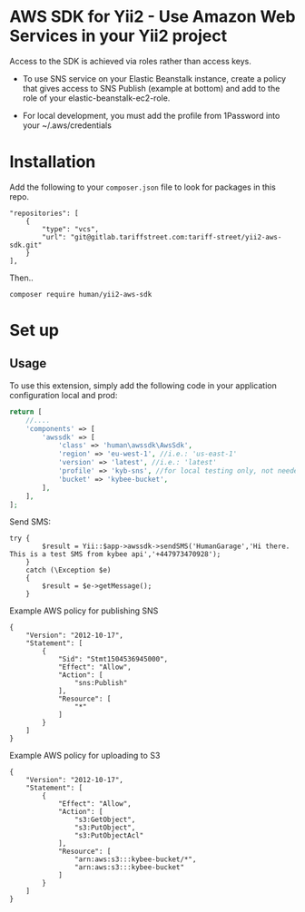 # AWS SDK for Yii2 - Use Amazon Web Services in your Yii2 project

Access to the SDK is achieved via roles rather than access keys.
- To use SNS service on your Elastic Beanstalk instance, create a policy that gives access to SNS Publish (example at bottom) and add to the role of your elastic-beanstalk-ec2-role.

- For local development, you must add the profile from 1Password into your ~/.aws/credentials

# Installation
Add the following to your `composer.json` file to look for packages in this repo.

```
"repositories": [
    {
        "type": "vcs",
        "url": "git@gitlab.tariffstreet.com:tariff-street/yii2-aws-sdk.git"
    }
],
```

Then..

`composer require human/yii2-aws-sdk`

# Set up

Usage
-----

To use this extension, simply add the following code in your application configuration local and prod:

```php
return [
    //....
    'components' => [
        'awssdk' => [
            'class' => 'human\awssdk\AwsSdk',
            'region' => 'eu-west-1', //i.e.: 'us-east-1'
            'version' => 'latest', //i.e.: 'latest'
            'profile' => 'kyb-sns', //for local testing only, not needed on production
            'bucket' => 'kybee-bucket',
        ],
    ],
];
```
Send SMS:
```
try {
		$result = Yii::$app->awssdk->sendSMS('HumanGarage','Hi there. This is a test SMS from kybee api','+447973470928');
	}
	catch (\Exception $e)
	{
		$result = $e->getMessage();
	}

```




Example AWS policy for publishing SNS
```
{
    "Version": "2012-10-17",
    "Statement": [
        {
            "Sid": "Stmt1504536945000",
            "Effect": "Allow",
            "Action": [
                "sns:Publish"
            ],
            "Resource": [
                "*"
            ]
        }
    ]
}
```


Example AWS policy for uploading to S3
```
{
    "Version": "2012-10-17",
    "Statement": [
        {
            "Effect": "Allow",
            "Action": [
                "s3:GetObject",
                "s3:PutObject",
                "s3:PutObjectAcl"
            ],
            "Resource": [
                "arn:aws:s3:::kybee-bucket/*",
                "arn:aws:s3:::kybee-bucket"
            ]
        }
    ]
}
```